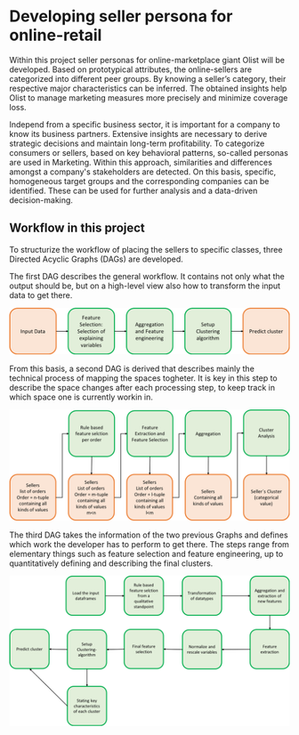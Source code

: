 # Developing seller persona for online-retail

Within this project seller personas for online-marketplace giant Olist will be developed. Based on prototypical attributes, the online-sellers are categorized into different peer groups. By knowing a seller’s category, their respective major characteristics can be inferred. The obtained insights help Olist to manage marketing measures more precisely and minimize coverage loss.


Independ from a specific business sector, it is important for a company to know its business partners. Extensive insights are necessary to derive strategic decisions and maintain long-term profitability. To categorize consumers or sellers, based on key behavioral patterns, so-called personas are used in Marketing. Within this approach, similarities and differences amongst a company's stakeholders are detected. On this basis, specific, homogeneous target groups and the corresponding companies can be identified. These can be used for further analysis and a data-driven decision-making. 


## Workflow in this project
To structurize the workflow of placing the sellers to specific classes, three Directed Acyclic Graphs (DAGs) are developed. 


The first DAG describes the general workflow. 
It contains not only what the output should be, but on a high-level view also how to transform the input data to get there.

![](DAG_1.png)



From this basis, a second DAG is derived that describes mainly the technical process of mapping the spaces togheter. 
It is key in this step to describe the space changes after each processing step, to keep track in which space one is currently workin in. 

![](DAG_2.png)



The third DAG takes the information of the two previous Graphs and defines which work the developer has to perform to get there. 
The steps range from elementary things such as feature selection and feature engineering, up to quantitatively defining and describing the final clusters.

![](DAG_3.png)
